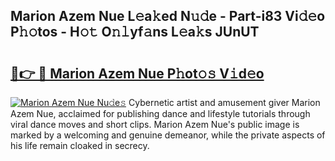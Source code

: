 ## Marion Azem Nue L𝚎a𝚔ed N𝚞𝚍e - Part-i83 Vi𝚍𝚎o P𝚑𝚘tos - H𝚘𝚝 O𝚗𝚕yf𝚊ns L𝚎a𝚔s JUnUT

# <h2><a href="http://kf4fr4f.oniu.top/?m=Marion+Azem+Nue">🔗👉 🔴 Marion Azem Nue P𝚑ot𝚘𝚜 V𝚒d𝚎o</a></h2>

[![Marion Azem Nue Nu𝚍e𝚜](https://i.imgur.com/0qMVB7G.gif)](http://kf4fr4f.oniu.top/?m=Marion+Azem+Nue)
Cybernetic artist and amusement giver Marion Azem Nue, acclaimed for publishing dance and lifestyle tutorials through viral dance moves and short clips. Marion Azem Nue's public image is marked by a welcoming and genuine demeanor, while the private aspects of his life remain cloaked in secrecy.  
